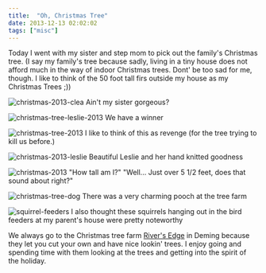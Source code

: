 ```yaml
---
title:  "Oh, Christmas Tree"
date: 2013-12-13 02:02:02
tags: ["misc"]
---
```

Today I went with my sister and step mom to pick out the family's Christmas tree. (I say my family's tree because sadly, living in a tiny house does not afford much in the way of indoor Christmas trees. Dont' be too sad for me, though. I like to think of the 50 foot tall firs outside my house as my Christmas Trees ;))

![christmas-2013-clea](/uploads/2013/12/christmas-2013-clea.jpg)
Ain't my sister gorgeous?

![christmas-tree-leslie-2013](/uploads/2013/12/christmas-tree-leslie-2013.jpg)
We have a winner

![christmas-tree-2013](/uploads/2013/12/christmas-tree-2013.jpg)
I like to think of this as revenge (for the tree trying to kill us before.)

![christmas-2013-leslie](/uploads/2013/12/christmas-2013-leslie.jpg)
Beautiful Leslie and her hand knitted goodness

![christmas-2013](/uploads/2013/12/christmas-2013.jpg)
"How tall am I?" "Well... Just over 5 1/2 feet, does that sound about right?"

![christmas-tree-dog](/uploads/2013/12/christmas-tree-dog.jpg)
There was a very charming pooch at the tree farm

![squirrel-feeders](/uploads/2013/12/squirrel-feeders.jpg)
I also thought these squirrels hanging out in the bird feeders at my parent's house were pretty noteworthy

We always go to the Christmas tree farm [River's Edge](http://www.riversedgeucut.com/index.html) in Deming because they let you cut your own and have nice lookin' trees. I enjoy going and spending time with them looking at the trees and getting into the spirit of the holiday.
